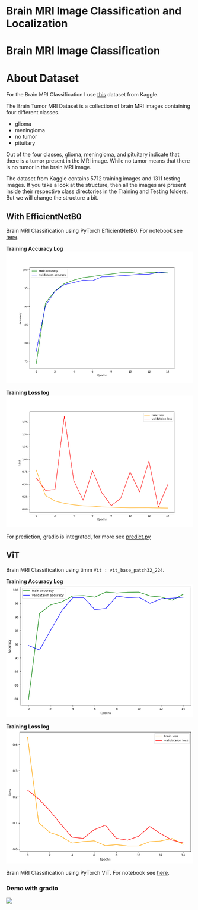 # Brain MRI Image Classification and Localization


#  Brain MRI Image Classification 
# About Dataset

For the Brain MRI Classification I use [this](https://www.kaggle.com/datasets/masoudnickparvar/brain-tumor-mri-dataset) dataset from Kaggle.

The Brain Tumor MRI Dataset is a collection of brain MRI images containing four different classes.

* glioma 
* meningioma 
* no tumor
* pituitary

Out of the four classes, glioma, meningioma, and pituitary indicate that there is a tumor present in the MRI image. While no tumor means that there is no tumor in the brain MRI image.

The dataset from Kaggle contains 5712 training images and 1311 testing images. If you take a look at the structure, then all the images are present inside their respective class directories in the Training and Testing folders. But we will change the structure a bit.

## With EfficientNetB0

 Brain MRI Classification using PyTorch EfficientNetB0. For notebook see [here](notebooks/brain-mri-classification-efficientnet.ipynb).

**Training Accuracy Log**
![](files/accuracy.png)

**Training Loss log**
![](files/loss.png)

For prediction, gradio is integrated, for more see [predict.py](pytorch_efficientnet/predict.py)

## ViT

Brain MRI Classification using timm `Vit : vit_base_patch32_224`. 

**Training Accuracy Log**
![](files/vit_accuracy.png)

**Training Loss log**
![](files/vit_loss.png)

 Brain MRI Classification using PyTorch ViT. For notebook see [here](notebooks/brain-mri-classification-vit.ipynb).

### Demo with gradio
![](files/mri_scan_brain_image_demo.gif)